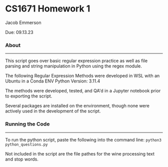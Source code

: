 # CS1671 Homework 1
Jacob Emmerson

Due: 09.13.23

### About
---
This script goes over basic regular expression practice as well as file parsing and string manipulation in Python using the regex module.

The following Regular Expression Methods were developed in WSL with an Ubuntu in a Conda ENV Python Version: 3.11.4

The methods were developed, tested, and QA'd in a Jupyter notebook prior to exporting the script.

Several packages are installed on the environment, though none were actively used in the development of the script.

### Running the Code
---

To run the python script, paste the following into the command line:
`python3 python_questions.py`

Not included in the script are the file pathes for the wine processing text and stop words.